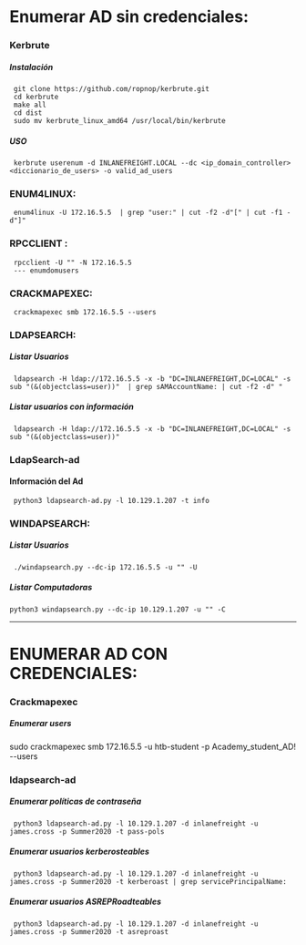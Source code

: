 # Enumerar AD sin credenciales:

### Kerbrute
##### Instalación
     git clone https://github.com/ropnop/kerbrute.git
     cd kerbrute
     make all
     cd dist
     sudo mv kerbrute_linux_amd64 /usr/local/bin/kerbrute 

##### USO
     kerbrute userenum -d INLANEFREIGHT.LOCAL --dc <ip_domain_controller> <diccionario_de_users> -o valid_ad_users


### ENUM4LINUX:
     enum4linux -U 172.16.5.5  | grep "user:" | cut -f2 -d"[" | cut -f1 -d"]"

### RPCCLIENT :
     rpcclient -U "" -N 172.16.5.5
     --- enumdomusers

### CRACKMAPEXEC:
     crackmapexec smb 172.16.5.5 --users

### LDAPSEARCH:
##### Listar Usuarios
     ldapsearch -H ldap://172.16.5.5 -x -b "DC=INLANEFREIGHT,DC=LOCAL" -s sub "(&(objectclass=user))"  | grep sAMAccountName: | cut -f2 -d" "
##### Listar usuarios con información 
     ldapsearch -H ldap://172.16.5.5 -x -b "DC=INLANEFREIGHT,DC=LOCAL" -s sub "(&(objectclass=user))"
### LdapSearch-ad

#### Información del Ad
     python3 ldapsearch-ad.py -l 10.129.1.207 -t info


### WINDAPSEARCH:

##### Listar Usuarios
     ./windapsearch.py --dc-ip 172.16.5.5 -u "" -U
##### Listar Computadoras

    python3 windapsearch.py --dc-ip 10.129.1.207 -u "" -C
---
# ENUMERAR AD CON CREDENCIALES:
### Crackmapexec
##### Enumerar users
sudo crackmapexec smb 172.16.5.5 -u htb-student -p Academy_student_AD! --users

### ldapsearch-ad

##### Enumerar políticas de contraseña

     python3 ldapsearch-ad.py -l 10.129.1.207 -d inlanefreight -u james.cross -p Summer2020 -t pass-pols

##### Enumerar usuarios kerberosteables

     python3 ldapsearch-ad.py -l 10.129.1.207 -d inlanefreight -u james.cross -p Summer2020 -t kerberoast | grep servicePrincipalName:
##### Enumerar usuarios ASREPRoadteables

     python3 ldapsearch-ad.py -l 10.129.1.207 -d inlanefreight -u james.cross -p Summer2020 -t asreproast
